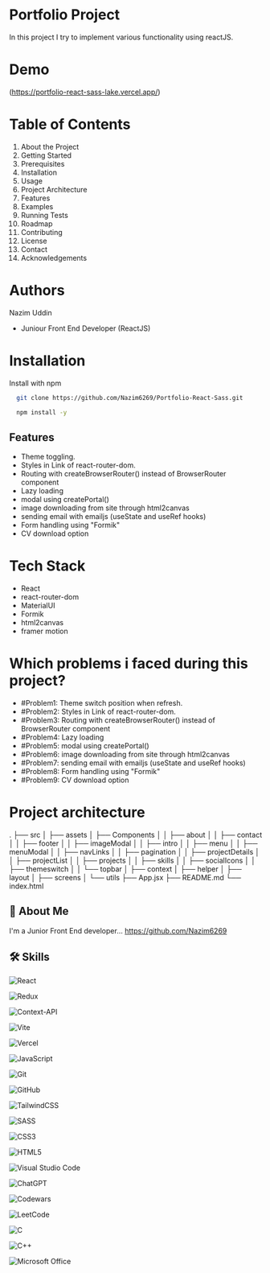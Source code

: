 # Portfolio Project

In this project I try to implement various functionality using reactJS.

# Demo
(https://portfolio-react-sass-lake.vercel.app/)


# Table of Contents

1. About the Project
2. Getting Started
3. Prerequisites
4. Installation
5. Usage
6. Project Architecture
7. Features
8. Examples
9. Running Tests
10. Roadmap
11. Contributing
12. License
13. Contact
14. Acknowledgements

# Authors

Nazim Uddin

- Juniour Front End Developer (ReactJS)

# Installation

Install with npm

```bash
  git clone https://github.com/Nazim6269/Portfolio-React-Sass.git

```

```bash
  npm install -y

```

## Features

- Theme toggling.
- Styles in Link of react-router-dom.
- Routing with createBrowserRouter() instead of BrowserRouter component
- Lazy loading
- modal using createPortal()
- image downloading from site through html2canvas
- sending email with emailjs (useState and useRef hooks)
- Form handling using "Formik"
- CV download option

# Tech Stack

- React
- react-router-dom
- MaterialUI
- Formik
- html2canvas
- framer motion

# Which problems i faced during this project?

- #Problem1: Theme switch position when refresh.
- #Problem2: Styles in Link of react-router-dom.
- #Problem3: Routing with createBrowserRouter() instead of BrowserRouter component
- #Problem4: Lazy loading
- #Problem5: modal using createPortal()
- #Problem6: image downloading from site through html2canvas
- #Problem7: sending email with emailjs (useState and useRef hooks)
- #Problem8: Form handling using "Formik"
- #Problem9: CV download option

# Project architecture

.
├── src
│ ├── assets
│ ├── Components
│ │ ├── about
│ │ ├── contact
│ │ ├── footer
│ │ ├── imageModal
│ │ ├── intro
│ │ ├── menu
│ │ ├── menuModal
│ │ ├── navLinks
│ │ ├── pagination
│ │ ├── projectDetails
│ │ ├── projectList
│ │ ├── projects
│ │ ├── skills
│ │ ├── socialIcons
│ │ ├── themeswitch
│ │ └── topbar
│ ├── context
│ ├── helper
│ ├── layout
│ ├── screens
│ └── utils
├── App.jsx
├── README.md
└── index.html

## 🚀 About Me

I'm a Junior Front End developer...
https://github.com/Nazim6269

## 🛠 Skills

![React](https://img.shields.io/badge/react-%2320232a.svg?style=for-the-badge&logo=react&logoColor=%2361DAFB)

![Redux](https://img.shields.io/badge/redux-%23593d88.svg?style=for-the-badge&logo=redux&logoColor=white)

![Context-API](https://img.shields.io/badge/Context--Api-000000?style=for-the-badge&logo=react)

![Vite](https://img.shields.io/badge/vite-%23646CFF.svg?style=for-the-badge&logo=vite&logoColor=white)

![Vercel](https://img.shields.io/badge/vercel-%23000000.svg?style=for-the-badge&logo=vercel&logoColor=white)

![JavaScript](https://img.shields.io/badge/javascript-%23323330.svg?style=for-the-badge&logo=javascript&logoColor=%23F7DF1E)

![Git](https://img.shields.io/badge/git-%23F05033.svg?style=for-the-badge&logo=git&logoColor=white)

![GitHub](https://img.shields.io/badge/github-%23121011.svg?style=for-the-badge&logo=github&logoColor=white)

![TailwindCSS](https://img.shields.io/badge/tailwindcss-%2338B2AC.svg?style=for-the-badge&logo=tailwind-css&logoColor=white)

![SASS](https://img.shields.io/badge/SASS-hotpink.svg?style=for-the-badge&logo=SASS&logoColor=white)

![CSS3](https://img.shields.io/badge/css3-%231572B6.svg?style=for-the-badge&logo=css3&logoColor=white)

![HTML5](https://img.shields.io/badge/html5-%23E34F26.svg?style=for-the-badge&logo=html5&logoColor=white)

![Visual Studio Code](https://img.shields.io/badge/Visual%20Studio%20Code-0078d7.svg?style=for-the-badge&logo=visual-studio-code&logoColor=white)

![ChatGPT](https://img.shields.io/badge/chatGPT-74aa9c?style=for-the-badge&logo=openai&logoColor=white)

![Codewars](https://img.shields.io/badge/Codewars-B1361E?style=for-the-badge&logo=codewars&logoColor=grey)

![LeetCode](https://img.shields.io/badge/LeetCode-000000?style=for-the-badge&logo=LeetCode&logoColor=#d16c06)

![C](https://img.shields.io/badge/c-%2300599C.svg?style=for-the-badge&logo=c&logoColor=white)

![C++](https://img.shields.io/badge/c++-%2300599C.svg?style=for-the-badge&logo=c%2B%2B&logoColor=white)

![Microsoft Office](https://img.shields.io/badge/Microsoft_Office-D83B01?style=for-the-badge&logo=microsoft-office&logoColor=white)
